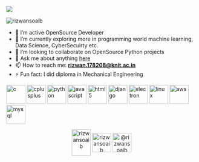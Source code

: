 
![](https://visitor-badge.glitch.me/badge?page_id=rizwansoaib.rizwansoaib)

![rizwansoaib](https://github-readme-stats.vercel.app/api?username=rizwansoaib&show_icons=true&title_color=fff&icon_color=79ff97&text_color=ffffff&bg_color=151515)




- 🔭 I’m active OpenSource Developer
- 🌱 I’m currently exploring more in programming world machine learning, Data Science, CyberSecuirty etc.
- 👯 I’m looking to collaborate on OpenSource Python projects
- 💬 Ask me about anything [here](https://github.com/rizwansoaib/rizwansoaib/issues)
- 📫 How to reach me: **rizwan.178208@knit.ac.in**
- ⚡ Fun fact: I did diploma in Mechanical Engineering






<p align="center">
  
<img src="https://devicons.github.io/devicon/devicon.git/icons/c/c-original.svg" alt="c" width="50" height="50"/> <img src="https://devicons.github.io/devicon/devicon.git/icons/cplusplus/cplusplus-original.svg" alt="cplusplus" width="50" height="50"/>
   <img src="https://devicons.github.io/devicon/devicon.git/icons/python/python-original-wordmark.svg" alt="python" width="50" height="50"/>
   <img src="https://devicons.github.io/devicon/devicon.git/icons/javascript/javascript-original.svg" alt="javascript" width="50" height="50"/> 
  <img src="https://devicons.github.io/devicon/devicon.git/icons/html5/html5-original-wordmark.svg" alt="html5" width="50" height="50"/>
  <img src="https://devicons.github.io/devicon/devicon.git/icons/django/django-original.svg" alt="django" width="50" height="50"/>  <img src="https://devicons.github.io/devicon/devicon.git/icons/electron/electron-original.svg" alt="electron" width="50" height="50"/>
  <img src="https://devicons.github.io/devicon/devicon.git/icons/linux/linux-original.svg" alt="linux" width="50" height="50"/>
   <img src="https://devicons.github.io/devicon/devicon.git/icons/amazonwebservices/amazonwebservices-original-wordmark.svg" alt="aws" width="50" height="50"/>  <img src="https://devicons.github.io/devicon/devicon.git/icons/mysql/mysql-original-wordmark.svg" alt="mysql" width="50" height="50"/> </p>

<p align="center">
<a href="https://dev.to/rizwansoain" target="blank"><img align="center" src="https://cdn.jsdelivr.net/npm/simple-icons@3.0.1/icons/dev-dot-to.svg" alt="rizwansoaib" height="70" width="50" /></a>
<a href="https://linkedin.com/in/rizwansoaib" target="blank"><img align="center" src="https://cdn.jsdelivr.net/npm/simple-icons@3.0.1/icons/linkedin.svg" alt="rizwansoaib" height="50" width="50" /></a>
<a href="https://medium.com/@rizwansoaib" target="blank"><img align="center" src="https://cdn.jsdelivr.net/npm/simple-icons@3.0.1/icons/medium.svg" alt="@rizwansoaib" height="50" width="50" /></a>
</p>
  
